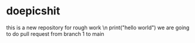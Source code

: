 # doepicshit
this is a new repository  for rough work \n
print("hello world")
we are going to do pull request from branch 1 to main

